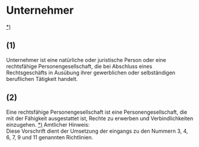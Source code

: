 # Unternehmer

[\*)](#BJNR001950896BJNE244701377) 

## (1)

 Unternehmer ist eine natürliche oder juristische Person oder eine rechtsfähige Personengesellschaft, die bei Abschluss eines Rechtsgeschäfts in Ausübung ihrer gewerblichen oder selbständigen beruflichen Tätigkeit handelt.

## (2)

 Eine rechtsfähige Personengesellschaft ist eine Personengesellschaft, die mit der Fähigkeit ausgestattet ist, Rechte zu erwerben und Verbindlichkeiten einzugehen. [\*)](#FnR.BJNR001950896BJNE244701377) 
Amtlicher Hinweis:  
Diese Vorschrift dient der Umsetzung der eingangs zu den Nummern 3, 4, 6, 7, 9 und 11 genannten Richtlinien.
 

